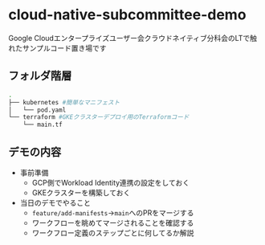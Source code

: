 # cloud-native-subcommittee-demo

Google Cloudエンタープライズユーザー会クラウドネイティブ分科会のLTで触れたサンプルコード置き場です

## フォルダ階層

```bash
.
├── kubernetes #簡単なマニフェスト
│   └── pod.yaml
└── terraform #GKEクラスターデプロイ用のTerraformコード
    └── main.tf
```

## デモの内容

- 事前準備
  - GCP側でWorkload Identity連携の設定をしておく
  - GKEクラスターを構築しておく
- 当日のデモでやること
  - `feature/add-manifests`→`main`へのPRをマージする
  - ワークフローを眺めてマージされることを確認する
  - ワークフロー定義のステップごとに何してるか解説
